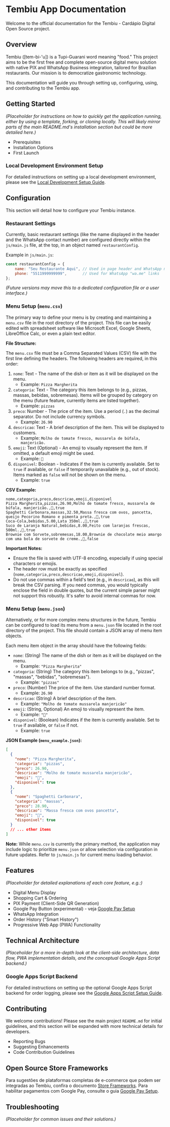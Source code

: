 # Tembiu App Documentation

Welcome to the official documentation for the Tembiu - Cardápio Digital Open Source project.

## Overview

Tembiu ([tem-bi-'u]) is a Tupi-Guarani word meaning "food." This project aims to be the first free and complete open-source digital menu solution with native PIX and WhatsApp Business integration, tailored for Brazilian restaurants. Our mission is to democratize gastronomic technology.

This documentation will guide you through setting up, configuring, using, and contributing to the Tembiu app.

## Getting Started

*(Placeholder for instructions on how to quickly get the application running, either by using a template, forking, or cloning locally. This will likely mirror parts of the main README.md's installation section but could be more detailed here.)*

- Prerequisites
- Installation Options
- First Launch

### Local Development Environment Setup
For detailed instructions on setting up a local development environment, please see the [Local Development Setup Guide](local_development_setup.md).

## Configuration

This section will detail how to configure your Tembiu instance.

### Restaurant Settings

Currently, basic restaurant settings (like the name displayed in the header and the WhatsApp contact number) are configured directly within the `js/main.js` file, at the top, in an object named `restaurantConfig`.

Example in `js/main.js`:
```javascript
const restaurantConfig = {
    name: "Seu Restaurante Aqui", // Used in page header and WhatsApp messages
    phone: "5511999999999",       // Used for WhatsApp "wa.me" links
};
```
*(Future versions may move this to a dedicated configuration file or a user interface.)*

### Menu Setup (`menu.csv`)

The primary way to define your menu is by creating and maintaining a `menu.csv` file in the root directory of the project. This file can be easily edited with spreadsheet software like Microsoft Excel, Google Sheets, LibreOffice Calc, or even a plain text editor.

**File Structure:**

The `menu.csv` file must be a Comma Separated Values (CSV) file with the first line defining the headers. The following headers are required, in this order:

1.  `nome`: Text - The name of the dish or item as it will be displayed on the menu.
    *   Example: `Pizza Margherita`
2.  `categoria`: Text - The category this item belongs to (e.g., pizzas, massas, bebidas, sobremesas). Items will be grouped by category on the menu (future feature, currently items are listed together).
    *   Example: `pizzas`
3.  `preco`: Number - The price of the item. Use a period (`.`) as the decimal separator. Do not include currency symbols.
    *   Example: `26.90`
4.  `descricao`: Text - A brief description of the item. This will be displayed to customers.
    *   Example: `Molho de tomate fresco, mussarela de búfala, manjericão.`
5.  `emoji`: Text (Optional) - An emoji to visually represent the item. If omitted, a default emoji might be used.
    *   Example: `🍕`
6.  `disponivel`: Boolean - Indicates if the item is currently available. Set to `true` if available, or `false` if temporarily unavailable (e.g., out of stock). Items marked as `false` will not be shown on the menu.
    *   Example: `true`

**CSV Example:**

```csv
nome,categoria,preco,descricao,emoji,disponivel
Pizza Margherita,pizzas,26.90,Molho de tomate fresco, mussarela de búfala, manjericão.,🍕,true
Spaghetti Carbonara,massas,32.50,Massa fresca com ovos, pancetta, queijo Pecorino Romano e pimenta preta.,🍝,true
Coca-Cola,bebidas,5.00,Lata 350ml.,🥤,true
Suco de Laranja Natural,bebidas,8.00,Feito com laranjas frescas, 500ml.,🍊,true
Brownie com Sorvete,sobremesas,18.00,Brownie de chocolate meio amargo com uma bola de sorvete de creme.,🍰,false
```

**Important Notes:**
- Ensure the file is saved with UTF-8 encoding, especially if using special characters or emojis.
- The header row must be exactly as specified (`nome,categoria,preco,descricao,emoji,disponivel`).
- Do not use commas within a field's text (e.g., in `descricao`), as this will break the CSV parsing. If you need commas, you would typically enclose the field in double quotes, but the current simple parser might not support this robustly. It's safer to avoid internal commas for now.

### Menu Setup (`menu.json`)

Alternatively, or for more complex menu structures in the future, Tembiu can be configured to load its menu from a `menu.json` file located in the root directory of the project. This file should contain a JSON array of menu item objects.

Each menu item object in the array should have the following fields:

-   `nome`: (String) The name of the dish or item as it will be displayed on the menu.
    *   Example: `"Pizza Margherita"`
-   `categoria`: (String) The category this item belongs to (e.g., "pizzas", "massas", "bebidas", "sobremesas").
    *   Example: `"pizzas"`
-   `preco`: (Number) The price of the item. Use standard number format.
    *   Example: `26.90`
-   `descricao`: (String) A brief description of the item.
    *   Example: `"Molho de tomate mussarela manjericão"`
-   `emoji`: (String, Optional) An emoji to visually represent the item.
    *   Example: `"🍕"`
-   `disponivel`: (Boolean) Indicates if the item is currently available. Set to `true` if available, or `false` if not.
    *   Example: `true`

**JSON Example (`menu_example.json`):**

```json
[
  {
    "nome": "Pizza Margherita",
    "categoria": "pizzas",
    "preco": 26.90,
    "descricao": "Molho de tomate mussarela manjericão",
    "emoji": "🍕",
    "disponivel": true
  },
  {
    "nome": "Spaghetti Carbonara",
    "categoria": "massas",
    "preco": 28.90,
    "descricao": "Massa fresca com ovos pancetta",
    "emoji": "🍝",
    "disponivel": true
  }
  // ... other items
]
```

**Note:** While `menu.csv` is currently the primary method, the application may include logic to prioritize `menu.json` or allow selection via configuration in future updates. Refer to `js/main.js` for current menu loading behavior.

## Features

*(Placeholder for detailed explanations of each core feature, e.g.:)*
- Digital Menu Display
- Shopping Cart & Ordering
- PIX Payment (Client-Side QR Generation)
- Google Pay Button (experimental) - veja [Google Pay Setup](google_pay_setup.md)
- WhatsApp Integration
- Order History ("Smart History")
- Progressive Web App (PWA) Functionality

## Technical Architecture

*(Placeholder for a more in-depth look at the client-side architecture, data flow, PWA implementation details, and the conceptual Google Apps Script backend.)*

### Google Apps Script Backend
For detailed instructions on setting up the optional Google Apps Script backend for order logging, please see the [Google Apps Script Setup Guide](google_apps_script_setup.md).

## Contributing

We welcome contributions! Please see the main project `README.md` for initial guidelines, and this section will be expanded with more technical details for developers.
- Reporting Bugs
- Suggesting Enhancements
- Code Contribution Guidelines
## Open Source Store Frameworks
Para sugestões de plataformas completas de e-commerce que podem ser integradas ao Tembiu, confira o documento [Store Frameworks](store_frameworks.md).
Para habilitar pagamentos com Google Pay, consulte o guia [Google Pay Setup](google_pay_setup.md).


## Troubleshooting

*(Placeholder for common issues and their solutions.)*
